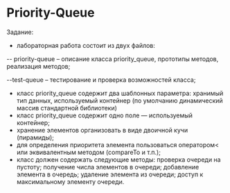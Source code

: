 # Priority-Queue
Задание: 
 - лабораторная работа состоит из двух файлов:

 -- priority-queue – описание класса priority_queue, прототипы методов,
реализация методов;

 --test-queue – тестирование и проверка возможностей класса;

 - класс priority_queue содержит два шаблонных параметра: хранимый
тип данных, используемый контейнер (по умолчанию динамический массив
стандартной библиотеки)
 - класс priority_queue содержит одно поле — используемый контейнер;
 - хранение элементов организовать в виде двоичной кучи (пирамиды);
 - для определения приоритета элемента пользоваться оператором< или
эквивалентным методом (compareTo и т.п.);
 - класс должен содержать следующие методы: проверка очереди на пустоту; получение числа элементов в очереди; добавление элемента в очередь;
удаление элемента из очереди; доступ к максимальному элементу очереди.
